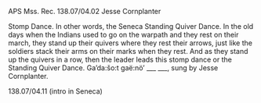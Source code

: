 APS Mss. Rec. 138.07/04.02
Jesse Cornplanter

Stomp Dance. In other words, the Seneca Standing Quiver Dance. In the old days when the Indians used to go on the warpath and they rest on their march, they stand up their quivers where they rest their arrows, just like the soldiers stack their arms on their marks when they rest.
And as they stand up the quivers in a row, then the leader leads this stomp dance or the Standing Quiver Dance.
Ga’da:šo:t gaë:nö’ ___ ___, sung by Jesse Cornplanter.

138.07/04.11
(intro in Seneca)
